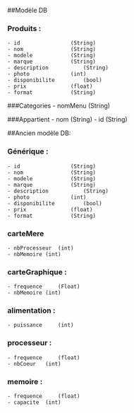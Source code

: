 ##Modèle DB

### Produits :
	
	- id 			 	(String)
	- nom 			 	(String)
	- modele 		 	(String)
	- marque 		 	(String)
	- description 			(String)
	- photo 		 	(int)
	- disponibilite			(bool)
	- prix 				(float)
	- format 			(String)

	
###Categories
	- nomMenu (String)
	
###Appartient
	- nom (String)
  	- id (String)

##Ancien modèle DB:

### Générique :
	
	- id 			 	(String)
	- nom 			 	(String)
	- modele 		 	(String)
	- marque 		 	(String)
	- description 			(String)
	- photo 		 	(int)
	- disponibilite			(bool)
	- prix 				(float)
	- format 			(String)

	
### carteMere
	- nbProcesseur	(int)
	- nbMemoire	(int)
	
### carteGraphique :
	- frequence 	(Float)
	- nbMemoire	(int)

### alimentation :
	- puissance 	(int)

### processeur :
	- frequence 	(float)
	- nbCoeur 	(int)
	

### memoire :
	- frequence 	(float)
	- capacite 	(int)

